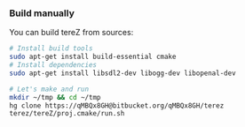 ### Build manually
You can build tereZ from sources:
```bash
# Install build tools
sudo apt-get install build-essential cmake
# Install dependencies
sudo apt-get install libsdl2-dev libogg-dev libopenal-dev

# Let's make and run
mkdir ~/tmp && cd ~/tmp
hg clone https://qMBQx8GH@bitbucket.org/qMBQx8GH/terez
terez/tereZ/proj.cmake/run.sh

```
